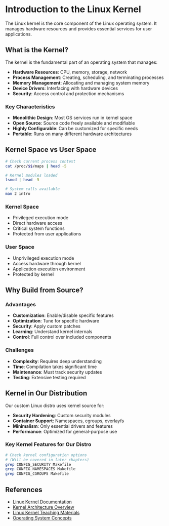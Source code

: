 # Introduction to the Linux Kernel

The Linux kernel is the core component of the Linux operating system. It manages hardware resources and provides essential services for user applications.

## What is the Kernel?

The kernel is the fundamental part of an operating system that manages:

- **Hardware Resources**: CPU, memory, storage, network
- **Process Management**: Creating, scheduling, and terminating processes
- **Memory Management**: Allocating and managing system memory
- **Device Drivers**: Interfacing with hardware devices
- **Security**: Access control and protection mechanisms

### Key Characteristics

- **Monolithic Design**: Most OS services run in kernel space
- **Open Source**: Source code freely available and modifiable
- **Highly Configurable**: Can be customized for specific needs
- **Portable**: Runs on many different hardware architectures

## Kernel Space vs User Space

```bash
# Check current process context
cat /proc/$$/maps | head -5

# Kernel modules loaded
lsmod | head -5

# System calls available
man 2 intro
```

### Kernel Space

- Privileged execution mode
- Direct hardware access
- Critical system functions
- Protected from user applications

### User Space

- Unprivileged execution mode
- Access hardware through kernel
- Application execution environment
- Protected by kernel

## Why Build from Source?

### Advantages

- **Customization**: Enable/disable specific features
- **Optimization**: Tune for specific hardware
- **Security**: Apply custom patches
- **Learning**: Understand kernel internals
- **Control**: Full control over included components

### Challenges

- **Complexity**: Requires deep understanding
- **Time**: Compilation takes significant time
- **Maintenance**: Must track security updates
- **Testing**: Extensive testing required

## Kernel in Our Distribution

Our custom Linux distro uses kernel source for:

- **Security Hardening**: Custom security modules
- **Container Support**: Namespaces, cgroups, overlayfs
- **Minimalism**: Only essential drivers and features
- **Performance**: Optimized for general-purpose use

### Key Kernel Features for Our Distro

```bash
# Check kernel configuration options
# (Will be covered in later chapters)
grep CONFIG_SECURITY Makefile
grep CONFIG_NAMESPACES Makefile
grep CONFIG_CGROUPS Makefile
```

## References

- [Linux Kernel Documentation](https://www.kernel.org/doc/)
- [Kernel Architecture Overview](https://www.kernel.org/doc/html/latest/arch/index.html)
- [Linux Kernel Teaching Materials](https://kernel.org/learn/)
- [Operating System Concepts](https://en.wikipedia.org/wiki/Operating_system)
